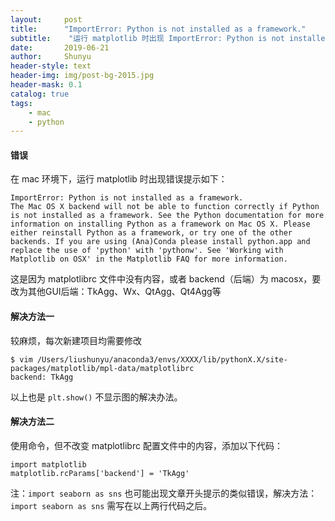```yaml
---
layout:     post
title:      "ImportError: Python is not installed as a framework."
subtitle:    "运行 matplotlib 时出现 ImportError: Python is not installed as a framework."
date:       2019-06-21
author:     Shunyu
header-style: text
header-img: img/post-bg-2015.jpg
header-mask: 0.1
catalog: true
tags:
    - mac
	- python
---
```




#### 错误

在 mac 环境下，运行 matplotlib 时出现错误提示如下：

```
ImportError: Python is not installed as a framework.
The Mac OS X backend will not be able to function correctly if Python is not installed as a framework. See the Python documentation for more information on installing Python as a framework on Mac OS X. Please either reinstall Python as a framework, or try one of the other backends. If you are using (Ana)Conda please install python.app and replace the use of 'python' with 'pythonw'. See 'Working with Matplotlib on OSX' in the Matplotlib FAQ for more information.
```

这是因为 matplotlibrc 文件中没有内容，或者 backend（后端）为 macosx，要改为其他GUI后端：TkAgg、Wx、QtAgg、Qt4Agg等



#### 解决方法一

较麻烦，每次新建项目均需要修改

```
$ vim /Users/liushunyu/anaconda3/envs/XXXX/lib/pythonX.X/site-packages/matplotlib/mpl-data/matplotlibrc
backend: TkAgg
```

以上也是 `plt.show()` 不显示图的解决办法。



#### 解决方法二

使用命令，但不改变 matplotlibrc 配置文件中的内容，添加以下代码：

```
import matplotlib
matplotlib.rcParams['backend'] = 'TkAgg'
```

注：`import seaborn as sns` 也可能出现文章开头提示的类似错误，解决方法：`import seaborn as sns` 需写在以上两行代码之后。